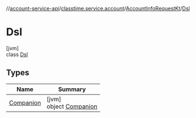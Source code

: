 //[account-service-api](../../../../index.md)/[classtime.service.account](../../index.md)/[AccountInfoRequestKt](../index.md)/[Dsl](index.md)

# Dsl

[jvm]\
class [Dsl](index.md)

## Types

| Name | Summary |
|---|---|
| [Companion](-companion/index.md) | [jvm]<br>object [Companion](-companion/index.md) |
